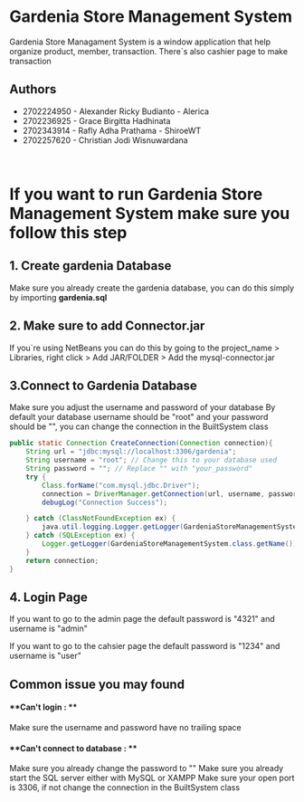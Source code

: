 # Gardenia Store Management System
Gardenia Store Managament System is a window application that help organize product, member, transaction.
There`s also cashier page to make transaction

## Authors
* 2702224950 - Alexander Ricky Budianto - Alerica
* 2702236925 - Grace Birgitta Hadhinata
* 2702343914 - Rafly Adha Prathama - ShiroeWT
* 2702257620 - Christian Jodi Wisnuwardana 
<br>

# If you want to run Gardenia Store Management System make sure you follow this step
## 1. Create gardenia Database
Make sure you already create the gardenia database, you can do this simply by importing **gardenia.sql**

## 2. Make sure to add Connector.jar
If you`re using NetBeans you can do this by going to the project_name > Libraries, right click > Add JAR/FOLDER > Add the mysql-connector.jar

## 3.Connect to Gardenia Database 
Make sure you adjust the username and password of your database
By default your database username should be "root" and your password should be "", you can change the connection in the BuiltSystem class

```java
public static Connection CreateConnection(Connection connection){
    String url = "jdbc:mysql://localhost:3306/gardenia";
    String username = "root"; // Change this to your database used 
    String password = ""; // Replace "" with "your_password"
    try {
        Class.forName("com.mysql.jdbc.Driver");
        connection = DriverManager.getConnection(url, username, password);
        debugLog("Connection Success");

    } catch (ClassNotFoundException ex) {
        java.util.logging.Logger.getLogger(GardeniaStoreManagementSystem.class.getName()).log(java.util.logging.Level.SEVERE, null, ex);
    } catch (SQLException ex) {
        Logger.getLogger(GardeniaStoreManagementSystem.class.getName()).log(Level.SEVERE, null, ex);
    }
    return connection;
}
```

## 4. Login Page
If you want to go to the admin page
the default password is "4321" and username is "admin"

If you want to go to the cahsier page
the default password is "1234" and username is "user"

## Common issue you may found
#### **Can't login : **
Make sure the username and password have no trailing space
#### **Can't connect to database : **
Make sure you already change the password to ""
Make sure you already start the SQL server either with MySQL or XAMPP
Make sure your open port is 3306, if not change the connection in the BuiltSystem class
